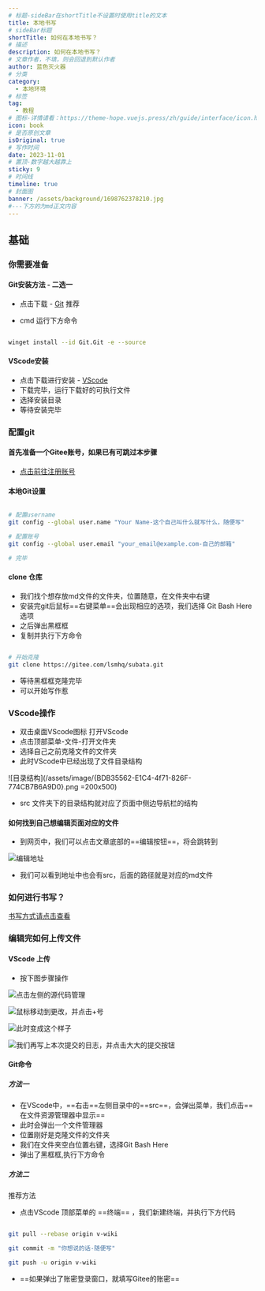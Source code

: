 ```yaml
---
# 标题-sideBar在shortTitle不设置时使用title的文本
title: 本地书写
# sideBar标题
shortTitle: 如何在本地书写？
# 描述
description: 如何在本地书写？
# 文章作者，不填，则会回退到默认作者
author: 蓝色灭火器
# 分类
category: 
  - 本地环境
# 标签
tag: 
  - 教程
# 图标-详情请看：https://theme-hope.vuejs.press/zh/guide/interface/icon.html
icon: book
# 是否原创文章
isOriginal: true
# 写作时间
date: 2023-11-01
# 置顶-数字越大越靠上
sticky: 9
# 时间线
timeline: true
# 封面图
banner: /assets/background/1698762378210.jpg
#---下方的为md正文内容
---
```


## 基础

### 你需要准备

#### Git安装方法 - 二选一

- 点击下载 - [Git](https://git-scm.com/) <Badge >推荐</Badge>

- cmd 运行下方命令

```sh

winget install --id Git.Git -e --source 

```

#### VScode安装

- 点击下载进行安装 - [VScode](https://code.visualstudio.com/Download)
- 下载完毕，运行下载好的可执行文件
- 选择安装目录
- 等待安装完毕

### 配置git

#### 首先准备一个Gitee账号，如果已有可跳过本步骤

- [点击前往注册账号](https://gitee.com/signup#lang=zh-CN)

#### 本地Git设置

```sh

# 配置username
git config --global user.name "Your Name-这个自己叫什么就写什么，随便写"

# 配置账号
git config --global user.email "your_email@example.com-自己的邮箱"

# 完毕

```

#### clone 仓库

- 我们找个想存放md文件的文件夹，位置随意，在文件夹中右键
- 安装完git后鼠标==右键菜单==会出现相应的选项，我们选择 <Badge>Git Bash Here</Badge> 选项
- 之后弹出黑框框
- 复制并执行下方命令

```sh

# 开始克隆
git clone https://gitee.com/lsmhq/subata.git

```

- 等待黑框框克隆完毕
- 可以开始写作惹

### VScode操作

- 双击桌面VScode图标 打开VScode
- 点击顶部菜单-文件-打开文件夹
- 选择自己之前克隆文件的文件夹
- 此时VScode中已经出现了文件目录结构

![目录结构](/assets/image/{BDB35562-E1C4-4f71-826F-774CB7B6A9D0}.png =200x500)

- src 文件夹下的目录结构就对应了页面中侧边导航栏的结构

#### 如何找到自己想编辑页面对应的文件

- 到网页中，我们可以点击文章底部的==编辑按钮==，将会跳转到

![编辑地址](/assets/image/20231103101946.png)

- 我们可以看到地址中也会有src，后面的路径就是对应的md文件

### 如何进行书写？

[书写方式请点击查看](https://lsmhq.gitee.io/subata/template/template.html)

### 编辑完如何上传文件

#### VScode 上传

- 按下图步骤操作

![点击左侧的源代码管理](/assets/image/git/{FE9C5A22-2116-4eba-9202-5466D4726075}.png)

![鼠标移动到更改，并点击+号](/assets/image/git/QQ截图20231103103528.png)

![此时变成这个样子](/assets/image/git/QQ截图20231103103549.png)

![我们再写上本次提交的日志，并点击大大的提交按钮](/assets/image/git/{BDAA45F8-223C-4d61-8682-4E29B1003536}.png)
#### Git命令

##### 方法一

- 在VScode中，==右击==左侧目录中的==src==，会弹出菜单，我们点击==在文件资源管理器中显示==
- 此时会弹出一个文件管理器
- 位置刚好是克隆文件的文件夹
- 我们在文件夹空白位置右键，选择Git Bash Here
- 弹出了黑框框,执行下方命令

##### 方法二

<Badge>推荐方法</Badge>

- 点击VScode 顶部菜单的 ==终端== ，我们新建终端，并执行下方代码

```sh

git pull --rebase origin v-wiki

git commit -m "你想说的话-随便写"

git push -u origin v-wiki

```

- ==如果弹出了账密登录窗口，就填写Gitee的账密==
